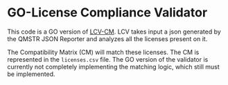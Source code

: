 # GO-License Compliance Validator

This code is a GO version of [LCV-CM](https://github.com/endocode/LCV-CM).
LCV takes input a json generated by the QMSTR JSON Reporter and analyzes all the licenses present on it.

The Compatibility Matrix (CM) will match these licenses. The CM is represented in the `licenses.csv` file.
The GO version of the validator is currently not completely implementing the matching logic, which still must be implemented.
